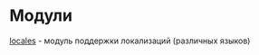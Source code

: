 <!-- TITLE: Модули -->
<!-- SUBTITLE: Перечень авторских модулей для scriptcraft-а -->

# Модули

[locales](modules/locales) - модуль поддержки локализаций (различных языков) 

